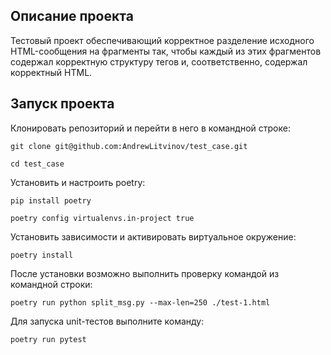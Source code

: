 ## Описание проекта

Тестовый проект обеспечивающий корректное разделение исходного HTML-сообщения на фрагменты так, чтобы каждый из этих фрагментов содержал корректную структуру тегов и, соответственно, содержал корректный HTML.

## Запуск проекта

Клонировать репозиторий и перейти в него в командной строке:

```
git clone git@github.com:AndrewLitvinov/test_case.git
```

```
cd test_case
```

Установить и настроить poetry:

```
pip install poetry
```

```
poetry config virtualenvs.in-project true
```


Установить зависимости и активировать виртуальное окружение:


```
poetry install
```


После установки возможно выполнить проверку командой из командной строки:

```
poetry run python split_msg.py --max-len=250 ./test-1.html
```


Для запуска unit-тестов выполните команду:

```
poetry run pytest
``````

